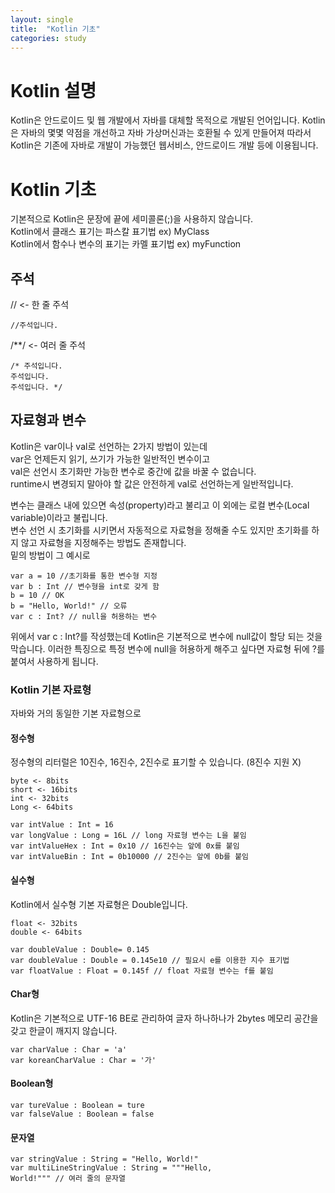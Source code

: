 ```yaml
---
layout: single
title:  "Kotlin 기초"
categories: study
---
```


# Kotlin 설명
Kotlin은 안드로이드 및 웹 개발에서 자바를 대체할 목적으로 개발된 언어입니다.
Kotlin은 자바의 몇몇 약점을 개선하고 자바 가상머신과는 호환될 수 있게 만들어져 따라서 Kotlin은 기존에 자바로 개발이 가능했던 웹서비스, 안드로이드 개발 등에 이용됩니다.

# Kotlin 기초   
기본적으로 Kotlin은 문장에 끝에 세미콜론(;)을 사용하지 않습니다.   
Kotlin에서 클래스 표기는 파스칼 표기법 ex) MyClass   
Kotlin에서 함수나 변수의 표기는 카멜 표기법 ex) myFunction   
## 주석   
// <- 한 줄 주석
```
//주석입니다.
```
/**/ <- 여러 줄 주석
```
/* 주석입니다.
주석입니다.
주석입니다. */
```
## 자료형과 변수   
Kotlin은 var이나 val로 선언하는 2가지 방법이 있는데    
var은 언제든지 읽기, 쓰기가 가능한 일반적인 변수이고   
val은 선언시 초기화만 가능한 변수로 중간에 값을 바꿀 수 없습니다.   
runtime시 변경되지 말아야 할 값은 안전하게 val로 선언하는게 일반적입니다.   

변수는 클래스 내에 있으면 속성(property)라고 불리고 이 외에는 로컬 변수(Local variable)이라고 불립니다.   
변수 선언 시 초기화를 시키면서 자동적으로 자료형을 정해줄 수도 있지만 초기화를 하지 않고 자료형을 지정해주는 방법도 존재합니다.   
밑의 방법이 그 예시로   
```
var a = 10 //초기화를 통한 변수형 지정
var b : Int // 변수형을 int로 갖게 함
b = 10 // OK
b = "Hello, World!" // 오류
var c : Int? // null을 허용하는 변수
```
위에서 var c : Int?를 작성했는데 Kotlin은 기본적으로 변수에 null값이 할당 되는 것을 막습니다. 이러한 특징으로 특정 변수에 null을 허용하게 해주고 싶다면 자료형 뒤에 ?를 붙여서 사용하게 됩니다.   

### Kotlin 기본 자료형
자바와 거의 동일한 기본 자료형으로
#### 정수형   
정수형의 리터럴은 10진수, 16진수, 2진수로 표기할 수 있습니다. (8진수 지원 X)
```
byte <- 8bits
short <- 16bits
int <- 32bits
Long <- 64bits

var intValue : Int = 16
var longValue : Long = 16L // long 자료형 변수는 L을 붙임
var intValueHex : Int = 0x10 // 16진수는 앞에 0x를 붙임
var intValueBin : Int = 0b10000 // 2진수는 앞에 0b를 붙임
```
#### 실수형   
Kotlin에서 실수형 기본 자료형은 Double입니다.   
```
float <- 32bits
double <- 64bits

var doubleValue : Double= 0.145
var doubleValue : Double = 0.145e10 // 필요시 e를 이용한 지수 표기법
var floatValue : Float = 0.145f // float 자료형 변수는 f를 붙임
```
#### Char형
Kotlin은 기본적으로 UTF-16 BE로 관리하여 글자 하나하나가 2bytes 메모리 공간을 갖고 한글이 깨지지 않습니다.
```
var charValue : Char = 'a'
var koreanCharValue : Char = '가'
```
#### Boolean형
```
var tureValue : Boolean = ture
var falseValue : Boolean = false
```
#### 문자열
```
var stringValue : String = "Hello, World!"
var multiLineStringValue : String = """Hello,
World!""" // 여러 줄의 문자열
```
